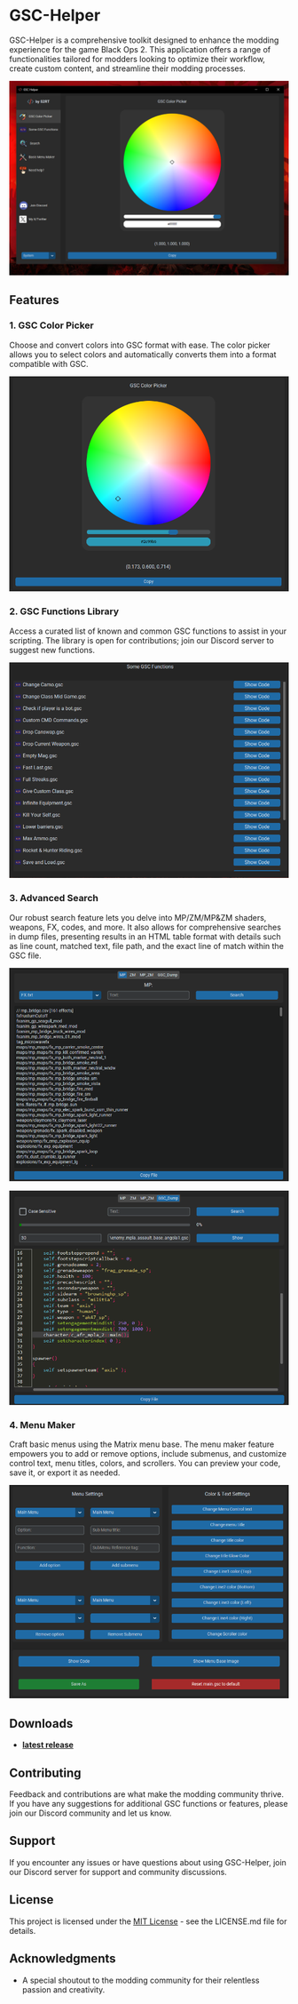 # GSC-Helper

GSC-Helper is a comprehensive toolkit designed to enhance the modding experience for the game Black Ops 2. This application offers a range of functionalities tailored for modders looking to optimize their workflow, create custom content, and streamline their modding processes.

![GSC-Helper Overview](/ReadmeImages/overview_image.png)

## Features

### 1. GSC Color Picker
Choose and convert colors into GSC format with ease. The color picker allows you to select colors and automatically converts them into a format compatible with GSC.

![GSC Color Picker](/ReadmeImages/color_picker_image.png)

### 2. GSC Functions Library
Access a curated list of known and common GSC functions to assist in your scripting. The library is open for contributions; join our Discord server to suggest new functions.

![GSC Functions Library](/ReadmeImages/functions_library_image.png)

### 3. Advanced Search
Our robust search feature lets you delve into MP/ZM/MP&ZM shaders, weapons, FX, codes, and more. It also allows for comprehensive searches in dump files, presenting results in an HTML table format with details such as line count, matched text, file path, and the exact line of match within the GSC file.

![Search](/ReadmeImages/advanced_search_image.png)

![GSC-Dump Search](/ReadmeImages/GSC-Dump-Search.png)

### 4. Menu Maker
Craft basic menus using the Matrix menu base. The menu maker feature empowers you to add or remove options, include submenus, and customize control text, menu titles, colors, and scrollers. You can preview your code, save it, or export it as needed.

![Menu Maker](/ReadmeImages/menu_maker_image.png)

## Downloads

- **[latest release](https://github.com/xS2RT/GSC-Helper/releases)**

## Contributing

Feedback and contributions are what make the modding community thrive. If you have any suggestions for additional GSC functions or features, please join our Discord community and let us know.

## Support

If you encounter any issues or have questions about using GSC-Helper, join our Discord server for support and community discussions.

## License

This project is licensed under the [MIT License](LICENSE) - see the LICENSE.md file for details.

## Acknowledgments

- A special shoutout to the modding community for their relentless passion and creativity.
